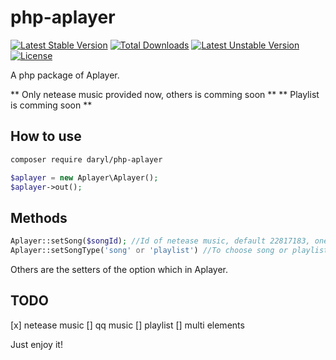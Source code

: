 # php-aplayer

[![Latest Stable Version](https://poser.pugx.org/daryl/php-aplayer/v/stable)](https://packagist.org/packages/daryl/php-aplayer)
[![Total Downloads](https://poser.pugx.org/daryl/php-aplayer/downloads)](https://packagist.org/packages/daryl/php-aplayer)
[![Latest Unstable Version](https://poser.pugx.org/daryl/php-aplayer/v/unstable)](https://packagist.org/packages/daryl/php-aplayer)
[![License](https://poser.pugx.org/daryl/php-aplayer/license)](https://packagist.org/packages/daryl/php-aplayer)

A php package of Aplayer.[](http://aplayer.js.org)

** Only netease music provided now, others is comming soon **
** Playlist is comming soon **

## How to use

```bash
composer require daryl/php-aplayer
```

```php
$aplayer = new Aplayer\Aplayer();
$aplayer->out();
```

## Methods

```php
Aplayer::setSong($songId); //Id of netease music, default 22817183, one of my favirote music.
Aplayer::setSongType('song' or 'playlist') //To choose song or playlist. Not provided yet.
```

Others are the setters of the option which in Aplayer.

## TODO
[x] netease music
[] qq music
[] playlist
[] multi elements

Just enjoy it!
